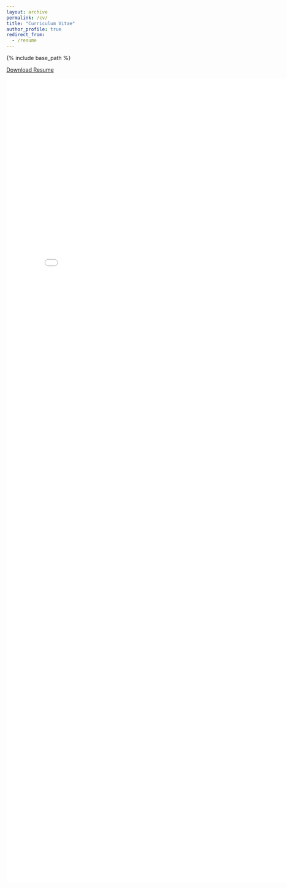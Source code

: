 ```yaml
---
layout: archive
permalink: /cv/
title: "Curriculum Vitae"
author_profile: true
redirect_from:
  - /resume
---
```

 {% include base_path %}
 
 <a href="files/CV (7).pdf" download>Download Resume</a>

<embed src="files/CV (7).pdf" width="800px" height="2100px" />
 
